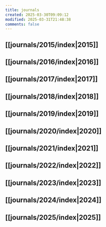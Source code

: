 ```yaml
---
title: journals
created: 2025-03-30T09:09:12
modified: 2025-03-31T21:48:38
comments: false
---
```


## [[journals/2015/index|2015]]

## [[journals/2016/index|2016]]

## [[journals/2017/index|2017]]

## [[journals/2018/index|2018]]

## [[journals/2019/index|2019]]

## [[journals/2020/index|2020]]

## [[journals/2021/index|2021]]

## [[journals/2022/index|2022]]

## [[journals/2023/index|2023]]

## [[journals/2024/index|2024]]

## [[journals/2025/index|2025]]

